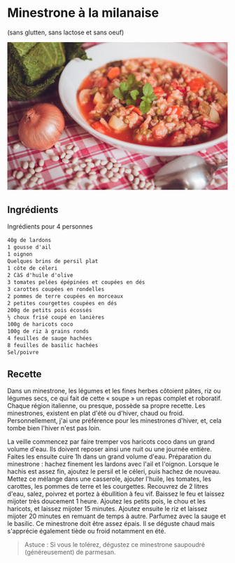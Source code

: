 # Minestrone à la milanaise
(sans glutten, sans lactose et sans oeuf)  

![](../img/Minestrone--la-milanaise2.jpg)

## Ingrédients
Ingrédients pour 4 personnes

    40g de lardons
    1 gousse d'ail
    1 oignon
    Quelques brins de persil plat
    1 côte de céleri
    2 CàS d'huile d'olive
    3 tomates pelées épépinées et coupées en dés
    3 carottes coupées en rondelles
    2 pommes de terre coupées en morceaux
    2 petites courgettes coupées en dés
    200g de petits pois écossés
    ½ choux frisé coupé en lanières
    100g de haricots coco
    100g de riz à grains ronds
    4 feuilles de sauge hachées
    8 feuilles de basilic hachées
    Sel/poivre

## Recette
Dans un minestrone, les légumes et les fines herbes côtoient pâtes, riz ou légumes secs, ce qui fait de cette « soupe » un repas complet et roboratif. Chaque région italienne, ou presque, possède sa propre recette. Les minestrones, existent en plat d'été ou d'hiver, chaud ou froid. Personnellement, j'ai une préférence pour les minestrones d'hiver, et, cela tombe bien l'hiver n'est pas loin.

La veille commencez par faire tremper vos haricots coco dans un grand volume d'eau. Ils doivent reposer ainsi une nuit ou une journée entière. Faites les ensuite cuire 1h dans un grand volume d'eau.
Préparation du minestrone : hachez finement les lardons avec l'ail et l'oignon. Lorsque le hachis est assez fin, ajoutez le persil et le céleri, puis hachez de nouveau. Mettez ce mélange dans une casserole, ajouter l'huile, les tomates, les carottes, les pommes de terre et les courgettes. Recouvrez de 2 litres d'eau, salez, poivrez et portez à ébullition à feu vif. Baissez le feu et laissez mijoter très doucement 1 heure.
Ajoutez les petits pois, le chou et les haricots, et laissez mijoter 15 minutes. Ajoutez ensuite le riz et laissez mijoter 20 minutes en remuant de temps à autre. Parfumez avec la sauge et le basilic.
Ce minestrone doit être assez épais. Il se déguste chaud mais s'apprécie également tiède ou froid notamment en été.

> Astuce : Si vous le tolérez, dégustez ce minestrone saupoudré (généreusement) de parmesan.
